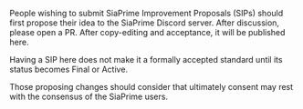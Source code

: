 People wishing to submit SiaPrime Improvement Proposals (SIPs) should first propose their idea to the SiaPrime Discord server. After discussion, please open a PR. After copy-editing and acceptance, it will be published here.

Having a SIP here does not make it a formally accepted standard until its status becomes Final or Active.

Those proposing changes should consider that ultimately consent may rest with the consensus of the SiaPrime users.
